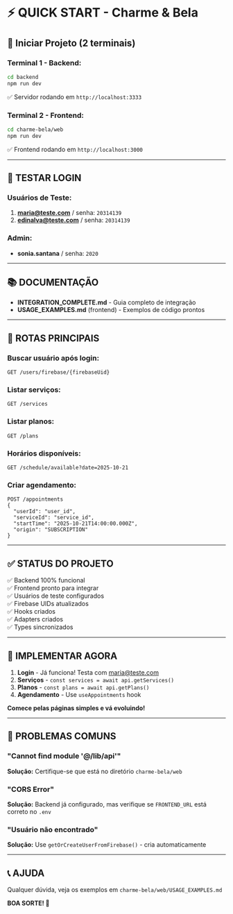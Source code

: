 # ⚡ QUICK START - Charme & Bela

## 🚀 Iniciar Projeto (2 terminais)

### Terminal 1 - Backend:
```bash
cd backend
npm run dev
```
✅ Servidor rodando em `http://localhost:3333`

### Terminal 2 - Frontend:
```bash
cd charme-bela/web
npm run dev
```
✅ Frontend rodando em `http://localhost:3000`

---

## 🧪 TESTAR LOGIN

### Usuários de Teste:
1. **maria@teste.com** / senha: `20314139`
2. **edinalva@teste.com** / senha: `20314139`

### Admin:
- **sonia.santana** / senha: `2020`

---

## 📚 DOCUMENTAÇÃO

- **INTEGRATION_COMPLETE.md** - Guia completo de integração
- **USAGE_EXAMPLES.md** (frontend) - Exemplos de código prontos

---

## 🔑 ROTAS PRINCIPAIS

### Buscar usuário após login:
```
GET /users/firebase/{firebaseUid}
```

### Listar serviços:
```
GET /services
```

### Listar planos:
```
GET /plans
```

### Horários disponíveis:
```
GET /schedule/available?date=2025-10-21
```

### Criar agendamento:
```
POST /appointments
{
  "userId": "user_id",
  "serviceId": "service_id",
  "startTime": "2025-10-21T14:00:00.000Z",
  "origin": "SUBSCRIPTION"
}
```

---

## ✅ STATUS DO PROJETO

✅ Backend 100% funcional  
✅ Frontend pronto para integrar  
✅ Usuários de teste configurados  
✅ Firebase UIDs atualizados  
✅ Hooks criados  
✅ Adapters criados  
✅ Types sincronizados  

---

## 🎯 IMPLEMENTAR AGORA

1. **Login** - Já funciona! Testa com maria@teste.com
2. **Serviços** - `const services = await api.getServices()`
3. **Planos** - `const plans = await api.getPlans()`
4. **Agendamento** - Use `useAppointments` hook

**Comece pelas páginas simples e vá evoluindo!**

---

## 🐛 PROBLEMAS COMUNS

### "Cannot find module '@/lib/api'"
**Solução:** Certifique-se que está no diretório `charme-bela/web`

### "CORS Error"
**Solução:** Backend já configurado, mas verifique se `FRONTEND_URL` está correto no `.env`

### "Usuário não encontrado"
**Solução:** Use `getOrCreateUserFromFirebase()` - cria automaticamente

---

## 📞 AJUDA

Qualquer dúvida, veja os exemplos em `charme-bela/web/USAGE_EXAMPLES.md`

**BOA SORTE! 🎉**

